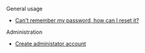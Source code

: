 General usage 
* [Can't remember my password, how can I reset it?](/general/reset-password.md)

Administration
* [Create administator account](/admin/add-administrator.md)
